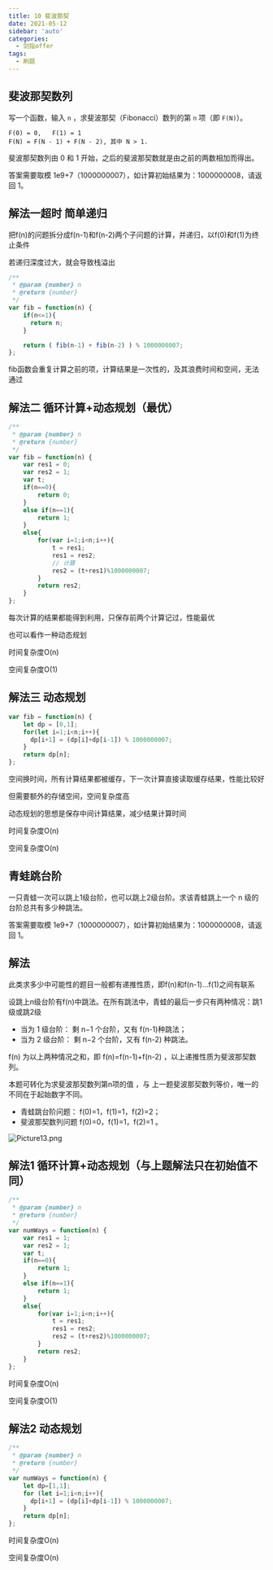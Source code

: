 ```yaml
---
title: 10 斐波那契
date: 2021-05-12
sidebar: 'auto'
categories:
  - 剑指offer
tags: 
  - 刷题
---
```


## 斐波那契数列

写一个函数，输入 `n` ，求斐波那契（Fibonacci）数列的第 `n` 项（即 `F(N)`）。

```
F(0) = 0,   F(1) = 1
F(N) = F(N - 1) + F(N - 2), 其中 N > 1.
```

斐波那契数列由 0 和 1 开始，之后的斐波那契数就是由之前的两数相加而得出。

答案需要取模 1e9+7（1000000007），如计算初始结果为：1000000008，请返回 1。

## 解法一超时 简单递归

把f(n)的问题拆分成f(n-1)和f(n-2)两个子问题的计算，并递归，以f(0)和f(1)为终止条件

若递归深度过大，就会导致栈溢出

```javascript
/**
 * @param {number} n
 * @return {number}
 */
var fib = function(n) {
    if(n<=1){
      return n;  
    }

    return ( fib(n-1) + fib(n-2) ) % 1000000007;
};
```

fib函数会重复计算之前的项，计算结果是一次性的，及其浪费时间和空间，无法通过

## 解法二 循环计算+动态规划（最优）

```javascript
/**
 * @param {number} n
 * @return {number}
 */
var fib = function(n) {
    var res1 = 0;
    var res2 = 1;
    var t;
    if(n==0){
        return 0;
    }
    else if(n==1){
        return 1;
    }
    else{
        for(var i=1;i<n;i++){
            t = res1;
            res1 = res2;
            // 计算
            res2 = (t+res1)%1000000007;
        }
        return res2;
    }
};
```

每次计算的结果都能得到利用，只保存前两个计算记过，性能最优

也可以看作一种动态规划

时间复杂度O(n)

空间复杂度O(1)



## 解法三 动态规划

```javascript
var fib = function(n) {
    let dp = [0,1];
    for(let i=1;i<n;i++){
      dp[i+1] = (dp[i]+dp[i-1]) % 1000000007;
    }
    return dp[n];
};
```

空间换时间，所有计算结果都被缓存，下一次计算直接读取缓存结果，性能比较好

但需要额外的存储空间，空间复杂度高

动态规划的思想是保存中间计算结果，减少结果计算时间

时间复杂度O(n)

空间复杂度O(n)

## 青蛙跳台阶

一只青蛙一次可以跳上1级台阶，也可以跳上2级台阶。求该青蛙跳上一个 n 级的台阶总共有多少种跳法。

答案需要取模 1e9+7（1000000007），如计算初始结果为：1000000008，请返回 1。

## 解法

此类求多少中可能性的题目一般都有递推性质，即f(n)和f(n-1)...f(1)之间有联系

设跳上n级台阶有f(n)中跳法。在所有跳法中，青蛙的最后一步只有两种情况：跳1级或跳2级

- 当为 1 级台阶： 剩 n−1 个台阶，又有 f(n-1)种跳法；
- 当为 2 级台阶： 剩 n−2 个台阶，又有 f(n-2) 种跳法。

f(n) 为以上两种情况之和，即 f(n)=f(n-1)+f(n-2) ，以上递推性质为斐波那契数列。

本题可转化为求斐波那契数列第n项的值 ，与 上一题斐波那契数列等价，唯一的不同在于起始数字不同。

- 青蛙跳台阶问题： f(0)=1，f(1)=1，f(2)=2；
- 斐波那契数列问题 f(0)=0，f(1)=1，f(2)=1 。	


![Picture13.png](https://pic.leetcode-cn.com/108249e4d62d429f9cd6cab5bbd6afca581ee61c7d762a4c8ea0c62e08e10762-Picture13.png)

## 解法1 循环计算+动态规划（与上题解法只在初始值不同）

```javascript
/**
 * @param {number} n
 * @return {number}
 */
var numWays = function(n) {
    var res1 = 1;
    var res2 = 1;
    var t;
    if(n==0){
        return 1;
    }
    else if(n==1){
        return 1;
    }
    else{
        for(var i=1;i<n;i++){
            t = res1;
            res1 = res2;
            res2 = (t+res2)%1000000007;
        }
        return res2;
    }
};
```

时间复杂度O(n)

空间复杂度O(1)

## 解法2 动态规划

```javascript
/**
 * @param {number} n
 * @return {number}
 */
var numWays = function(n) {
    let dp=[1,1];
    for (let i=1;i<n;i++){
      dp[i+1] = (dp[i]+dp[i-1]) % 1000000007;
    }
    return dp[n];
};
```

时间复杂度O(n)

空间复杂度O(n)